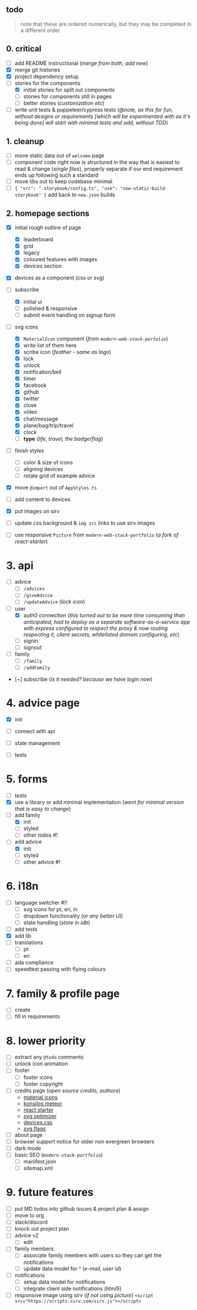 
## todo

> note that these are ordered numerically, but they may be completed in a different order

## 0. critical
- [ ] add README instructional (_merge from both, add new_)
- [x] merge git histories
- [x] project dependency setup
- [ ] stories for the components
  - [x] initial stories for split out components
  - [ ] stories for components still in pages
  - [ ] better stories (_customization etc_)
- [ ] write unit tests & puppeteer/cypress tests (_@note, as this for fun, without designs or requirements [which will be experimented with as it's being done] will start with minimal tests and add, without TDD_)

## 1. cleanup
- [ ] move static data out of `welcome` page
- [ ] component code right now is structured in the way that is easiest to read & change (_single files_), properly separate if our end requirement ends up following such a standard
- [ ] move libs out to keep codebase minimal
- [ ] `{ "src": ".storybook/config.ts", "use": "now-static-build-storybook" }` add back to `now.json` builds

## 2. homepage sections
- [x] initial rough outline of page
  - [x] leaderboard
  - [x] grid
  - [x] legacy
  - [x] coloured features with images
  - [x] devices section
- [x] devices as a component (css or svg)
- [ ] subscribe
  - [x] initial ui
  - [ ] polished & responsive
  - [ ] submit event handling on signup form
- [ ] svg icons
  - [x] `MaterialIcon` component (_from `modern-web-stack-portolio`_)
  - [x] write list of them here
  - [x] scribe icon (_feather - same as logo_)
  - [x] lock
  - [x] unlock
  - [x] notification/bell
  - [x] timer
  - [x] facebook
  - [x] github
  - [x] twitter
  - [x] close
  - [x] video
  - [x] chat/message
  - [x] plane/bag/trip/travel
  - [x] clock
  - [ ] **type** (_life, travel, the badge/flag_)
- [ ] finish styles
  - [ ] color & size of icons
  - [ ] aligning devices
  - [ ] rotate grid of example advice
- [x] move `@import` out of `AppStyles.ts`
- [ ] add content to devices
- [x] put images on sirv
- [ ] update css background & `img src` links to use sirv images
- [ ] use responsive `Picture` from `modern-web-stack-portfolio` (_a fork of react-starter_)


# 3. api
- [ ] advice
  - [ ] `/advices`
  - [ ] `/giveAdvice`
  - [ ] `/updateAdvice` (_lock icon_)
- [ ] user
  - [x] auth0 connection (_this turned out to be more time consuming than anticipated, had to deploy as a separate software-as-a-service app with express configured to respect the proxy & now routing respecting it, client secrets, whitelisted domain configuring, etc_)
  - [ ] signin
  - [ ] signout
- [ ] family
  - [ ] `/family`
  - [ ] `/addFamily`
- [~] subscribe (_is it needed? because we have login now_)

# 4. advice page
- [x] init
- [ ] connect with api
- [ ] state management
- [ ] tests


# 5. forms
- [ ] tests
- [x] use a library or add minimal implementation (_went for minimal version that is easy to change_)
- [ ] add family
  - [x] init
  - [ ] styled
  - [ ] other todos #!
- [ ] add advice
  - [x] init
  - [ ] styled
  - [ ] other advice #!

# 6. i18n
- [ ] language switcher #!!
  - [ ] svg icons for pt, en, in
  - [ ] dropdown functionality (_or any better UI_)
  - [ ] state handling (_store in idb_)
- [ ] add tests
- [x] add lib
- [ ] translations
  - [ ] pt
  - [ ] en
- [ ] ada compliance
- [ ] speedtest passing with flying colours

# 7. family & profile page
- [ ] create
- [ ] fill in requirements

# 8. lower priority
- [ ] extract any `@todo` comments
- [ ] unlock icon animation
- [ ] footer
  - [ ] footer icons
  - [ ] footer copyright
- [ ] credits page (_open source credits, authors_)
  - [material icons](https://material.io/resources/icons/)
  - [konsilos meteor](https://github.com/konsilos/konsilos)
  - [react starter](https://github.com/aretecode/react-starter)
  - [svg optimizer](https://jakearchibald.github.io/svgomg/)
  - [devices.css](https://github.com/marvelapp/devices.css)
  - [svg flags](https://www.sketchappsources.com/free-source/2101-all-coutry-flags-kit-sketch-freebie-resource.html)
- [ ] about page
- [ ] browser support notice for older non evergreen browsers
- [ ] dark mode
- [ ] basic SEO (_`modern-stack-portfolio`_)
  - [ ] manifest.json
  - [ ] sitemap.xml

# 9. future features
- [ ] put MD todos into github issues & project plan & assign
- [ ] move to org
- [ ] slack/discord
- [ ] knock out project plan
- [ ] advice v2
  - [ ] edit
- [ ] family members
  - [ ] associate family members with users so they can get the notifications
  - [ ] update data model for ^ (_e-mail, user id_)
- [ ] notifications
  - [ ] setup data model for notifications
  - [ ] integrate client side notifications (_html5_)
- [ ] responsive image using sirv (_if not using picture_) `<script src="https://scripts.sirv.com/sirv.js"></script>`
